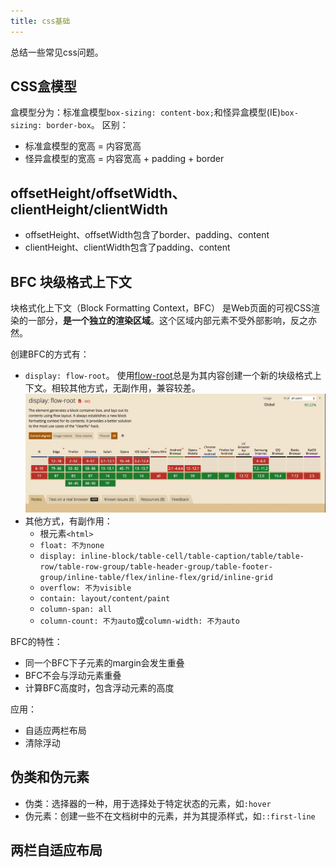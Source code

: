 ```yaml
---
title: css基础
---
```

总结一些常见css问题。
<!-- more -->
## CSS盒模型
盒模型分为：标准盒模型`box-sizing: content-box;`和怪异盒模型(IE)`box-sizing: border-box`。
区别：
- 标准盒模型的宽高 = 内容宽高
- 怪异盒模型的宽高 = 内容宽高 + padding + border

## offsetHeight/offsetWidth、clientHeight/clientWidth
- offsetHeight、offsetWidth包含了border、padding、content
- clientHeight、clientWidth包含了padding、content

## BFC 块级格式上下文
块格式化上下文（Block Formatting Context，BFC） 是Web页面的可视CSS渲染的一部分，**是一个独立的渲染区域**。这个区域内部元素不受外部影响，反之亦然。

创建BFC的方式有： 
- `display: flow-root`。 使用[flow-root](https://drafts.csswg.org/css-display/#valdef-display-flow-root)总是为其内容创建一个新的块级格式上下文。相较其他方式，无副作用，兼容较差。
![flow-root兼容性](../assets/flow-root.png)
- 其他方式，有副作用：
  - 根元素`<html>`
  - `float: 不为none`
  - `display: inline-block/table-cell/table-caption/table/table-row/table-row-group/table-header-group/table-footer-group/inline-table/flex/inline-flex/grid/inline-grid`
  - `overflow: 不为visible`
  - `contain: layout/content/paint`
  - `column-span: all`
  - `column-count: 不为auto`或`column-width: 不为auto`

BFC的特性：
- 同一个BFC下子元素的margin会发生重叠
- BFC不会与浮动元素重叠
- 计算BFC高度时，包含浮动元素的高度

应用：
- 自适应两栏布局
- 清除浮动

## 伪类和伪元素
- 伪类：选择器的一种，用于选择处于特定状态的元素，如`:hover`
- 伪元素：创建一些不在文档树中的元素，并为其提添样式，如`::first-line`

## 两栏自适应布局